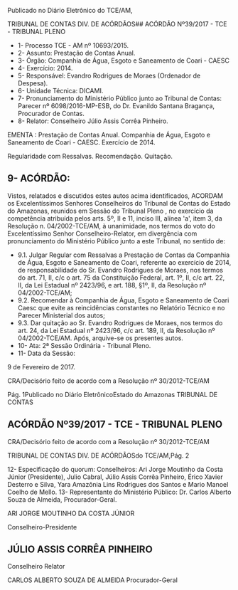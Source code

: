 
Publicado  no  Diário Eletrônico do TCE/AM,

TRIBUNAL DE CONTAS DIV. DE  ACÓRDÃOS## ACÓRDÃO Nº39/2017 - TCE - TRIBUNAL PLENO

- 1- Processo TCE - AM nº 10693/2015.
- 2- Assunto: Prestação de Contas Anual.
- 3- Órgão: Companhia de Água, Esgoto e Saneamento de Coari - CAESC
- 4- Exercício: 2014.
- 5- Responsável: Evandro Rodrigues de Moraes (Ordenador de Despesa).
- 6- Unidade Técnica: DICAMI.
- 7- Pronunciamento  do Ministério  Público  junto  ao Tribunal  de Contas: Parecer  nº 6098/2016-MP-ESB, do Dr. Evanildo Santana Bragança, Procurador de Contas.
- 8- Relator: Conselheiro Júlio Assis Corrêa Pinheiro.

EMENTA :  Prestação de Contas Anual. Companhia de Água, Esgoto e Saneamento de Coari - CAESC. Exercício de 2014.

Regularidade com Ressalvas. Recomendação. Quitação.

## 9- ACÓRDÃO:

Vistos, relatados e discutidos estes autos acima identificados, ACORDAM os Excelentíssimos Senhores Conselheiros do Tribunal de Contas do Estado do Amazonas, reunidos em Sessão do Tribunal Pleno , no exercício da competência atribuída pelos arts. 5º, II e 11, inciso III, alínea 'a', item 3, da Resolução n. 04/2002-TCE/AM, à unanimidade, nos termos do voto do Excelentíssimo Senhor Conselheiro-Relator, em divergência com pronunciamento do Ministério Público junto a este Tribunal, no sentido de:

- 9.1. Julgar Regular com Ressalvas a Prestação de Contas da Companhia de  Água,  Esgoto  e  Saneamento  de  Coari,  referente  ao  exercício  de 2014,  de  responsabilidade  do Sr.  Evandro  Rodrigues  de  Moraes, nos termos do art. 71, II, c/c o art. 75 da Constituição Federal, art. 1º, II, c/c art. 22, II, da Lei Estadual nº 2423/96, e art. 188, §1º, II, da Resolução nº 04/2002-TCE/AM;
- 9.2. Recomendar à Companhia de Água, Esgoto e Saneamento de Coari Caesc que evite as reincidências constantes no Relatório Técnico e no Parecer Ministerial dos autos;
- 9.3. Dar quitação ao Sr. Evandro Rodrigues de Moraes, nos termos do art. 24,  da  Lei  Estadual  nº  2423/96,  c/c  art.  189,  II,  da  Resolução  nº 04/2002-TCE/AM. Após, arquive-se os presentes autos.
- 10-  Ata: 2ª Sessão Ordinária - Tribunal Pleno.
- 11-  Data da Sessão:

9 de Fevereiro de 2017.

CRA/Decisório feito de acordo com a Resolução nº 30/2012-TCE/AM

Pág. 1Publicado  no  Diário EletrônicoEstado do Amazonas TRIBUNAL DE CONTAS

## ACÓRDÃO Nº39/2017 - TCE - TRIBUNAL PLENO

CRA/Decisório feito de acordo com a Resolução nº 30/2012-TCE/AM

TRIBUNAL DE CONTAS DIV. DE  ACÓRDÃOSdo TCE/AM,Pág. 2

12-  Especificação  do  quorum: Conselheiros: Ari Jorge  Moutinho  da  Costa  Júnior (Presidente), Julio Cabral, Júlio Assis Corrêa Pinheiro, Érico Xavier Desterro e Silva, Yara Amazônia Lins Rodrigues dos Santos e Mario Manoel Coelho de Mello. 13-  Representante  do  Ministério  Público: Dr. Carlos  Alberto  Souza  de Almeida, Procurador-Geral.

ARI JORGE MOUTINHO DA COSTA JÚNIOR

Conselheiro-Presidente

## JÚLIO ASSIS CORRÊA PINHEIRO

Conselheiro Relator

CARLOS ALBERTO SOUZA DE ALMEIDA Procurador-Geral
